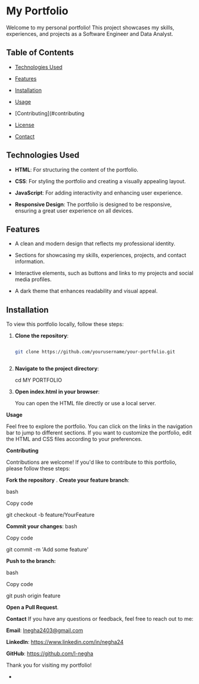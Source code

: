# My Portfolio





Welcome to my personal portfolio! This project showcases my skills, experiences, and projects as a Software Engineer and Data Analyst.



## Table of Contents

- [Technologies Used](#technologies-used)
  
- [Features](#features)
  
- [Installation](#installation)
  
- [Usage](#usage)
  
- [Contributing](#contributing

- [License](#license)
  
- [Contact](#contact)

  

## Technologies Used

- **HTML**: For structuring the content of the portfolio.
  
- **CSS**: For styling the portfolio and creating a visually appealing layout.
  
- **JavaScript**: For adding interactivity and enhancing user experience.
  
- **Responsive Design**: The portfolio is designed to be responsive, ensuring a great user experience on all devices.



## Features
- A clean and modern design that reflects my professional identity.
  
- Sections for showcasing my skills, experiences, projects, and contact information.

- Interactive elements, such as buttons and links to my projects and social media profiles.
  
- A dark theme that enhances readability and visual appeal.


## Installation
To view this portfolio locally, follow these steps:

1. **Clone the repository**:
   
   ```bash
   
   git clone https://github.com/yourusername/your-portfolio.git


   
2. **Navigate to the project directory**:
   
   cd MY PORTFOLIO

3. **Open index.html in your browser**:

    You can open the HTML file directly or use a local server.

**Usage**

Feel free to explore the portfolio. You can click on the links in the navigation bar to jump to different sections. If you want to customize the portfolio, edit the HTML and CSS files according to your preferences.


**Contributing**

Contributions are welcome! If you'd like to contribute to this portfolio, please follow these steps:

**Fork the repository**
.
**Create your feature branch**:

bash

Copy code

git checkout -b feature/YourFeature


**Commit your changes**:
bash

Copy code

git commit -m 'Add some feature'

**Push to the branch:**

bash

Copy code

git push origin feature

**Open a Pull Request**.


**Contact**
If you have any questions or feedback, feel free to reach out to me:

**Email**: lnegha2403@gmail.com

**LinkedIn**: https://www.linkedin.com/in/negha24 

**GitHub**: https://github.com/l-negha


Thank you for visiting my portfolio!

+

   

 
 
